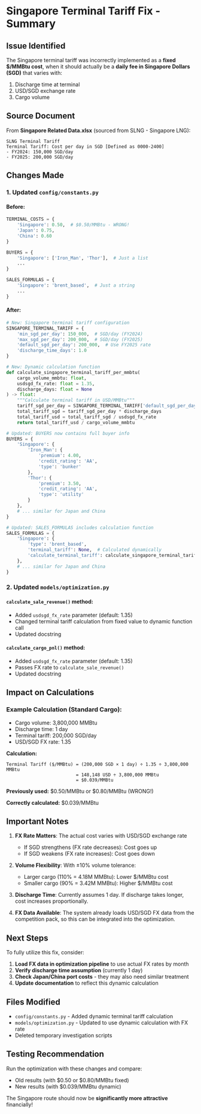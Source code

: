 # Singapore Terminal Tariff Fix - Summary

## Issue Identified

The Singapore terminal tariff was incorrectly implemented as a **fixed $/MMBtu cost**, when it should actually be a **daily fee in Singapore Dollars (SGD)** that varies with:
1. Discharge time at terminal
2. USD/SGD exchange rate
3. Cargo volume

## Source Document

From **Singapore Related Data.xlsx** (sourced from SLNG - Singapore LNG):

```
SLNG Terminal Tariff
Terminal Tariff: Cost per day in SGD [Defined as 0000-2400]
- FY2024: 150,000 SGD/day
- FY2025: 200,000 SGD/day
```

## Changes Made

### 1. Updated `config/constants.py`

#### Before:
```python
TERMINAL_COSTS = {
    'Singapore': 0.50,  # $0.50/MMBtu - WRONG!
    'Japan': 0.75,
    'China': 0.60
}

BUYERS = {
    'Singapore': ['Iron_Man', 'Thor'],  # Just a list
    ...
}

SALES_FORMULAS = {
    'Singapore': 'brent_based',  # Just a string
    ...
}
```

#### After:
```python
# New: Singapore terminal tariff configuration
SINGAPORE_TERMINAL_TARIFF = {
    'min_sgd_per_day': 150_000,  # SGD/day (FY2024)
    'max_sgd_per_day': 200_000,  # SGD/day (FY2025)
    'default_sgd_per_day': 200_000,  # Use FY2025 rate
    'discharge_time_days': 1.0
}

# New: Dynamic calculation function
def calculate_singapore_terminal_tariff_per_mmbtu(
    cargo_volume_mmbtu: float,
    usdsgd_fx_rate: float = 1.35,
    discharge_days: float = None
) -> float:
    """Calculate terminal tariff in USD/MMBtu"""
    tariff_sgd_per_day = SINGAPORE_TERMINAL_TARIFF['default_sgd_per_day']
    total_tariff_sgd = tariff_sgd_per_day * discharge_days
    total_tariff_usd = total_tariff_sgd / usdsgd_fx_rate
    return total_tariff_usd / cargo_volume_mmbtu

# Updated: BUYERS now contains full buyer info
BUYERS = {
    'Singapore': {
        'Iron_Man': {
            'premium': 4.00,
            'credit_rating': 'AA',
            'type': 'bunker'
        },
        'Thor': {
            'premium': 3.50,
            'credit_rating': 'AA',
            'type': 'utility'
        }
    },
    # ... similar for Japan and China
}

# Updated: SALES_FORMULAS includes calculation function
SALES_FORMULAS = {
    'Singapore': {
        'type': 'brent_based',
        'terminal_tariff': None,  # Calculated dynamically
        'calculate_terminal_tariff': calculate_singapore_terminal_tariff_per_mmbtu
    },
    # ... similar for Japan and China
}
```

### 2. Updated `models/optimization.py`

#### `calculate_sale_revenue()` method:
- Added `usdsgd_fx_rate` parameter (default: 1.35)
- Changed terminal tariff calculation from fixed value to dynamic function call
- Updated docstring

#### `calculate_cargo_pnl()` method:
- Added `usdsgd_fx_rate` parameter (default: 1.35)
- Passes FX rate to `calculate_sale_revenue()`
- Updated docstring

## Impact on Calculations

### Example Calculation (Standard Cargo):
- Cargo volume: 3,800,000 MMBtu
- Discharge time: 1 day
- Terminal tariff: 200,000 SGD/day
- USD/SGD FX rate: 1.35

**Calculation:**
```
Terminal Tariff ($/MMBtu) = (200,000 SGD × 1 day) ÷ 1.35 ÷ 3,800,000 MMBtu
                          = 148,148 USD ÷ 3,800,000 MMBtu
                          = $0.039/MMBtu
```

**Previously used:** $0.50/MMBtu or $0.80/MMBtu (WRONG!)

**Correctly calculated:** $0.039/MMBtu

## Important Notes

1. **FX Rate Matters**: The actual cost varies with USD/SGD exchange rate
   - If SGD strengthens (FX rate decreases): Cost goes up
   - If SGD weakens (FX rate increases): Cost goes down

2. **Volume Flexibility**: With ±10% volume tolerance:
   - Larger cargo (110% = 4.18M MMBtu): Lower $/MMBtu cost
   - Smaller cargo (90% = 3.42M MMBtu): Higher $/MMBtu cost

3. **Discharge Time**: Currently assumes 1 day. If discharge takes longer, cost increases proportionally.

4. **FX Data Available**: The system already loads USD/SGD FX data from the competition pack, so this can be integrated into the optimization.

## Next Steps

To fully utilize this fix, consider:

1. **Load FX data in optimization pipeline** to use actual FX rates by month
2. **Verify discharge time assumption** (currently 1 day)
3. **Check Japan/China port costs** - they may also need similar treatment
4. **Update documentation** to reflect this dynamic calculation

## Files Modified

- `config/constants.py` - Added dynamic terminal tariff calculation
- `models/optimization.py` - Updated to use dynamic calculation with FX rate
- Deleted temporary investigation scripts

## Testing Recommendation

Run the optimization with these changes and compare:
- Old results (with $0.50 or $0.80/MMBtu fixed)
- New results (with $0.039/MMBtu dynamic)

The Singapore route should now be **significantly more attractive** financially!

